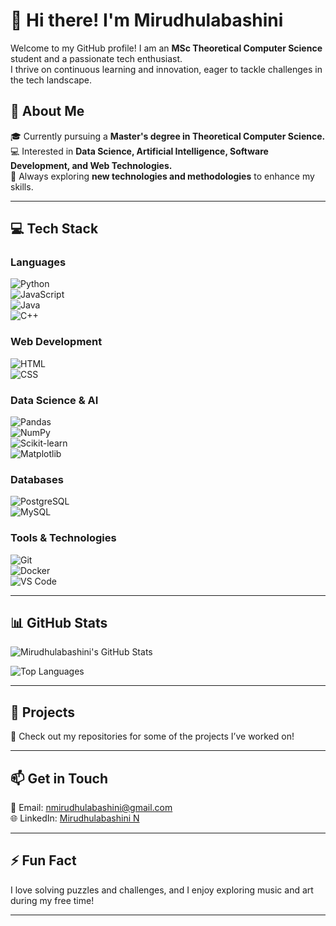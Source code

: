 # 👋 Hi there! I'm Mirudhulabashini  

Welcome to my GitHub profile! I am an **MSc Theoretical Computer Science** student and a passionate tech enthusiast.  
I thrive on continuous learning and innovation, eager to tackle challenges in the tech landscape.  

## 🌱 About Me  

🎓 Currently pursuing a **Master's degree in Theoretical Computer Science.**  
💻 Interested in **Data Science, Artificial Intelligence, Software Development, and Web Technologies.**  
🚀 Always exploring **new technologies and methodologies** to enhance my skills.  

---

## 💻 Tech Stack  

### **Languages**  
![Python](https://img.shields.io/badge/Python-3776AB?style=for-the-badge&logo=python&logoColor=white)  
![JavaScript](https://img.shields.io/badge/JavaScript-F7DF1E?style=for-the-badge&logo=javascript&logoColor=black)  
![Java](https://img.shields.io/badge/Java-007396?style=for-the-badge&logo=java&logoColor=white)  
![C++](https://img.shields.io/badge/C++-00599C?style=for-the-badge&logo=c%2B%2B&logoColor=white)  

### **Web Development**  
![HTML](https://img.shields.io/badge/HTML5-E34F26?style=for-the-badge&logo=html5&logoColor=white)  
![CSS](https://img.shields.io/badge/CSS3-1572B6?style=for-the-badge&logo=css3&logoColor=white)  

### **Data Science & AI**  
![Pandas](https://img.shields.io/badge/Pandas-150458?style=for-the-badge&logo=pandas&logoColor=white)  
![NumPy](https://img.shields.io/badge/NumPy-013243?style=for-the-badge&logo=numpy&logoColor=white)  
![Scikit-learn](https://img.shields.io/badge/Scikit--learn-F7931E?style=for-the-badge&logo=scikit-learn&logoColor=white)  
![Matplotlib](https://img.shields.io/badge/Matplotlib-11557C?style=for-the-badge&logo=matplotlib&logoColor=white)  

### **Databases**  
![PostgreSQL](https://img.shields.io/badge/PostgreSQL-336791?style=for-the-badge&logo=postgresql&logoColor=white)  
![MySQL](https://img.shields.io/badge/MySQL-4479A1?style=for-the-badge&logo=mysql&logoColor=white)  

### **Tools & Technologies**  
![Git](https://img.shields.io/badge/Git-F05032?style=for-the-badge&logo=git&logoColor=white)  
![Docker](https://img.shields.io/badge/Docker-2496ED?style=for-the-badge&logo=docker&logoColor=white)  
![VS Code](https://img.shields.io/badge/VS%20Code-007ACC?style=for-the-badge&logo=visual-studio-code&logoColor=white)  

---

## 📊 GitHub Stats  

![Mirudhulabashini's GitHub Stats](https://github-readme-stats.vercel.app/api?username=22pt16&show_icons=true&theme=radical)  

![Top Languages](https://github-readme-stats.vercel.app/api/top-langs/?username=22pt16&layout=compact&theme=radical)  

---

## 📂 Projects  

🔗 Check out my repositories for some of the projects I’ve worked on!  

---

## 📫 Get in Touch  

📧 Email: [nmirudhulabashini@gmail.com](mailto:nmirudhulabashini@gmail.com)  
🌐 LinkedIn: [Mirudhulabashini N](https://www.linkedin.com/in/mirudhulabashini-n-3b3234282/)  

---

## ⚡ Fun Fact  

I love solving puzzles and challenges, and I enjoy exploring music and art during my free time!  

---

